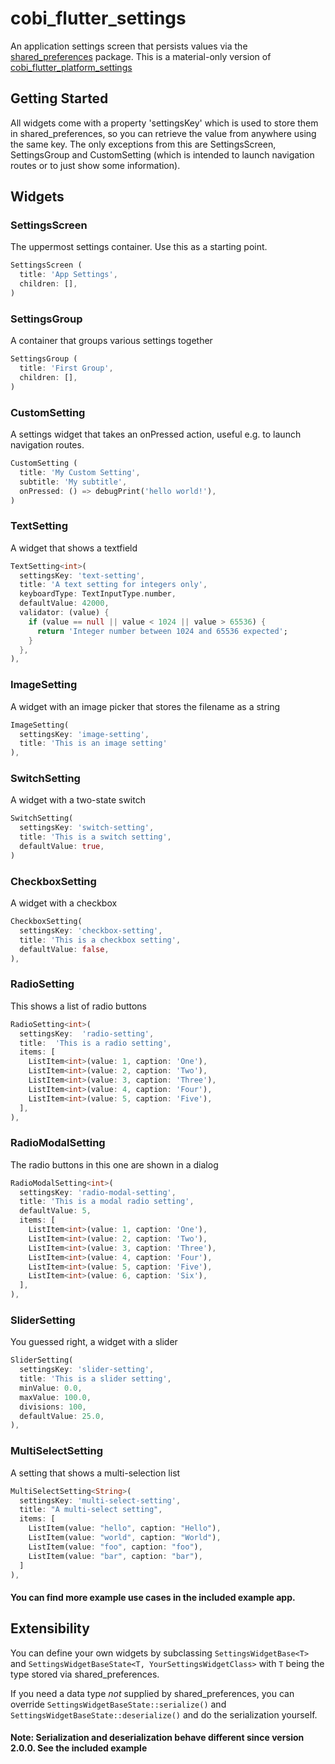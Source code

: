 # cobi_flutter_settings
An application settings screen that persists values via the [shared_preferences](https://pub.dev/packages/shared_preferences) package.
This is a material-only version of [cobi_flutter_platform_settings](https://pub.dev/packages/cobi_flutter_platform_settings)
## Getting Started
All widgets come with a property 'settingsKey' which is used to store them in shared_preferences, so you can retrieve the value from anywhere using the same key. The only exceptions from this are SettingsScreen, SettingsGroup and CustomSetting (which is intended to launch navigation routes or to just show some information).

## Widgets
### SettingsScreen
The uppermost settings container. Use this as a starting point.
```dart
SettingsScreen (
  title: 'App Settings',
  children: [],
)
```
### SettingsGroup
A container that groups various settings together
```dart
SettingsGroup (
  title: 'First Group',
  children: [],
)
```
### CustomSetting
A settings widget that takes an onPressed action, useful e.g. to launch navigation routes.
```dart
CustomSetting (
  title: 'My Custom Setting',
  subtitle: 'My subtitle',
  onPressed: () => debugPrint('hello world!'),
)
```
### TextSetting
A widget that shows a textfield
```dart
TextSetting<int>(
  settingsKey: 'text-setting',
  title: 'A text setting for integers only',
  keyboardType: TextInputType.number,
  defaultValue: 42000,
  validator: (value) {
    if (value == null || value < 1024 || value > 65536) {
      return 'Integer number between 1024 and 65536 expected';
    }
  },
),
```
### ImageSetting
A widget with an image picker that stores the filename as a string
```dart
ImageSetting(
  settingsKey: 'image-setting',
  title: 'This is an image setting'
),
```
### SwitchSetting
A widget with a two-state switch
```dart
SwitchSetting(
  settingsKey: 'switch-setting',
  title: 'This is a switch setting',
  defaultValue: true,
)
```
### CheckboxSetting
A widget with a checkbox
```dart
CheckboxSetting(
  settingsKey: 'checkbox-setting',
  title: 'This is a checkbox setting',
  defaultValue: false,
),
```
### RadioSetting
This shows a list of radio buttons
```dart
RadioSetting<int>(
  settingsKey:  'radio-setting',
  title:  'This is a radio setting',
  items: [
    ListItem<int>(value: 1, caption: 'One'),
    ListItem<int>(value: 2, caption: 'Two'),
    ListItem<int>(value: 3, caption: 'Three'),
    ListItem<int>(value: 4, caption: 'Four'),
    ListItem<int>(value: 5, caption: 'Five'),
  ],
),
```
### RadioModalSetting
The radio buttons in this one are shown in a dialog
```dart
RadioModalSetting<int>(
  settingsKey: 'radio-modal-setting',
  title: 'This is a modal radio setting',
  defaultValue: 5,
  items: [
    ListItem<int>(value: 1, caption: 'One'),
    ListItem<int>(value: 2, caption: 'Two'),
    ListItem<int>(value: 3, caption: 'Three'),
    ListItem<int>(value: 4, caption: 'Four'),
    ListItem<int>(value: 5, caption: 'Five'),
    ListItem<int>(value: 6, caption: 'Six'),
  ],
),
```
### SliderSetting
You guessed right, a widget with a slider
```dart
SliderSetting(
  settingsKey: 'slider-setting',
  title: 'This is a slider setting',
  minValue: 0.0,
  maxValue: 100.0,
  divisions: 100,
  defaultValue: 25.0,
),
```
### MultiSelectSetting
A setting that shows a multi-selection list
```dart
MultiSelectSetting<String>(
  settingsKey: 'multi-select-setting',
  title: "A multi-select setting",
  items: [
    ListItem(value: "hello", caption: "Hello"),
    ListItem(value: "world", caption: "World"),
    ListItem(value: "foo", caption: "foo"),
    ListItem(value: "bar", caption: "bar"),
  ]
),
```
#### You can find more example use cases in the included example app.
## Extensibility
You can define your own widgets by subclassing ``SettingsWidgetBase<T>`` and ``SettingsWidgetBaseState<T, YourSettingsWidgetClass>`` with ``T`` being the type stored via shared_preferences.

If you need a data type *not* supplied by shared_preferences, you can override ``SettingsWidgetBaseState::serialize()`` and ``SettingsWidgetBaseState::deserialize()`` and do the serialization yourself.
#### Note: Serialization and deserialization behave different since version 2.0.0. See the included example

